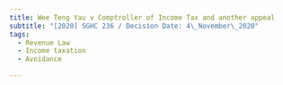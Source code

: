 ```yaml
---
title: Wee Teng Yau v Comptroller of Income Tax and another appeal
subtitle: "[2020] SGHC 236 / Decision Date: 4\_November\_2020"
tags:
  - Revenue Law
  - Income taxation
  - Avoidance

---
```

